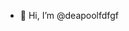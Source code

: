 - 👋 Hi, I’m @deapoolfdfgf


<!---
deapoolfdfgf/deapoolfdfgf is a ✨ special ✨ repository because its `README.md` (this file) appears on your GitHub profile.
You can click the Preview link to take a look at your changes.
--->
